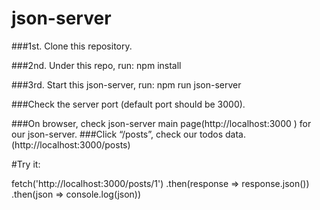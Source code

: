 # json-server
###1st. Clone this repository.

###2nd. Under this repo, run: npm install

###3rd. Start this json-server, run: npm run json-server

###Check the server port (default port should be 3000).

###On browser, check json-server main page(http://localhost:3000 ) for our json-server.
###Click “/posts”, check our todos data. (http://localhost:3000/posts)

#Try it:

fetch('http://localhost:3000/posts/1')
  .then(response => response.json())
  .then(json => console.log(json))
